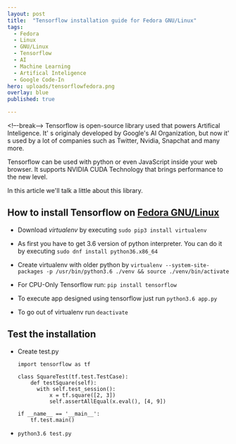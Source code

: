 ```yaml
---
layout: post
title:  "Tensorflow installation guide for Fedora GNU/Linux"
tags:
  - Fedora
  - Linux
  - GNU/Linux
  - Tensorflow
  - AI
  - Machine Learning
  - Artifical Inteligence
  - Google Code-In
hero: uploads/tensorflowfedora.png
overlay: blue
published: true

---
```

<!–-break-–>
Tensorflow is open-source library used that powers Artifical Inteligence.  It' s originaly developed by Google's  AI Organization, but now it' s used by a lot of companies such as Twitter, Nvidia, Snapchat and many more. 

Tensorflow can be used with python or even JavaScript inside your web browser. It supports NVIDIA CUDA Technology that brings performance to the new level.

In this article we'll talk a little about this library.
## How to install Tensorflow on [Fedora GNU/Linux](https://getfedora.org/)
* Download *virtualenv* by executing ```sudo pip3 install virtualenv```

* As first you have to get 3.6 version of python interpreter. You can do it by executing ```sudo dnf install python36.x86_64```

* Create virtualenv with older python by ```virtualenv --system-site-packages -p /usr/bin/python3.6 ./venv && source ./venv/bin/activate```

* For CPU-Only Tensorflow run: ```pip install tensorflow```

* To execute app designed using tensorflow just run ```python3.6 app.py```

* To go out of virtualenv run ```deactivate```


## Test the installation
* Create test.py
  ```
  import tensorflow as tf

  class SquareTest(tf.test.TestCase):
      def testSquare(self):
        with self.test_session():
            x = tf.square([2, 3])
            self.assertAllEqual(x.eval(), [4, 9])

  if __name__ == '__main__':
      tf.test.main()
  ```

* ```python3.6 test.py```